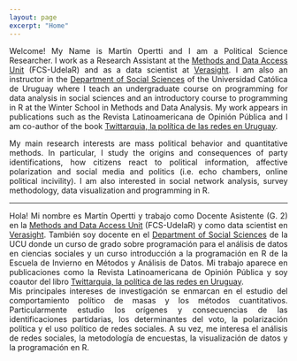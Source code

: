 ```yaml
---
layout: page
excerpt: "Home"
---
```


<div style="text-align: justify">
	
Welcome! My Name is Martín Opertti and I am a Political Science Researcher. I work as a Research Assistant at the <a href="https://umad.cienciassociales.edu.uy/">Methods and Data Access Unit</a> (FCS-UdelaR) and as a data scientist at <a href="https://verasight.io/">Verasight</a>. I am also an instructor in the <a href="https://ucu.edu.uy/es/dcs">Department of Social Sciences</a> of the Universidad Católica de Uruguay where I teach an undergraduate course on programming for data analysis in social sciences and an introductory course to programming in R at the Winter School in Methods and Data Analysis. My work appears in publications such as the Revista Latinoamericana de Opinión Pública and I am co-author of the book <a href="https://twittarquia.weebly.com/">Twittarquia, la política de las redes en Uruguay</a>. </div> 

<div style="text-align: justify">
My main research interests are mass political behavior and quantitative methods. In particular, I study the origins and consequences of party identifications, how citizens react to political information, affective polarization and social media and politics (i.e. echo chambers, online political incivility). I am also interested in social network analysis, survey methodology, data visualization and programming in R. </div>

<hr class="dashed">

<div style="text-align: justify">
Hola! Mi nombre es Martín Opertti y trabajo como Docente Asistente (G. 2) en la <a href="https://umad.cienciassociales.edu.uy/">Methods and Data Access Unit</a> (FCS-UdelaR) y como data scientist en <a href="https://verasight.io/">Verasight</a>. También soy docente en el <a href="https://ucu.edu.uy/es/dcs">Department of Social Sciences</a> de la UCU donde un curso de grado sobre programación para el análisis de datos en ciencias sociales y un curso introducción a la programación en R de la Escuela de Invierno en Métodos y Análisis de Datos. Mi trabajo aparece en publicaciones como la Revista Latinoamericana de Opinión Pública y soy coautor del libro <a href="https://twittarquia.weebly.com/">Twittarquia, la política de las redes en Uruguay</a>. </div> 

<div style="text-align: justify">
Mis principales intereses de investigación se enmarcan en el estudio del comportamiento político de masas y los métodos cuantitativos. Particularmente estudio los orígenes y consecuencias de las identificaciones partidarias, los determinantes del voto, la polarización política y el uso político de redes sociales. A su vez, me interesa el análisis de redes sociales, la metodología de encuestas, la visualización de datos y la programación en R. </div>

